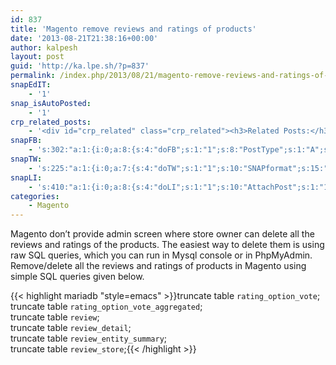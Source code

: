 ```yaml
---
id: 837
title: 'Magento remove reviews and ratings of products'
date: '2013-08-21T21:38:16+00:00'
author: kalpesh
layout: post
guid: 'http://ka.lpe.sh/?p=837'
permalink: /index.php/2013/08/21/magento-remove-reviews-and-ratings-of-products/
snapEdIT:
    - '1'
snap_isAutoPosted:
    - '1'
crp_related_posts:
    - '<div id="crp_related" class="crp_related"><h3>Related Posts:</h3><ul><li><a href="http://ka.lpe.sh/2012/08/09/magento-how-to-delete-remove-all-products-from-all-categories/"     class="crp_title">Magento: How to delete/remove all products from all categories</a></li><li><a href="http://ka.lpe.sh/2013/05/26/magento-performace-optimization-catalog-url-rewrite-management/"     class="crp_title">Magento performace optimization, Catalog URL Rewrite Management</a></li><li><a href="http://ka.lpe.sh/2012/10/22/wordpress-show-total-aggregate-ratings-and-reviews-to-your-posts-pages/"     class="crp_title">WordPress: Show total/aggregate ratings and reviews to your posts/pages</a></li><li><a href="http://ka.lpe.sh/2012/07/24/mysql-delete-duplicate-records/"     class="crp_title">Mysql delete duplicate records leaving one</a></li><li><a href="http://ka.lpe.sh/2013/07/16/magento-get-products-without-category/"     class="crp_title">Magento get products without category</a></li></ul></div>'
snapFB:
    - 's:302:"a:1:{i:0;a:8:{s:4:"doFB";s:1:"1";s:8:"PostType";s:1:"A";s:10:"AttachPost";s:1:"1";s:10:"SNAPformat";s:56:"New post (%TITLE%) has been published on %SITENAME% blog";s:11:"isPrePosted";s:1:"1";s:8:"isPosted";s:1:"1";s:4:"pgID";s:28:"1361121612_10200581557885680";s:5:"pDate";s:19:"2013-08-21 21:38:31";}}";'
snapTW:
    - 's:225:"a:1:{i:0;a:7:{s:4:"doTW";s:1:"1";s:10:"SNAPformat";s:15:"%TITLE% - %URL%";s:8:"attchImg";s:1:"0";s:11:"isPrePosted";s:1:"1";s:8:"isPosted";s:1:"1";s:4:"pgID";s:18:"370298895802585088";s:5:"pDate";s:19:"2013-08-21 21:38:31";}}";'
snapLI:
    - 's:410:"a:1:{i:0;a:8:{s:4:"doLI";s:1:"1";s:10:"AttachPost";s:1:"1";s:10:"SNAPformat";s:46:"New post has been published on %SITENAME% blog";s:11:"SNAPformatT";s:18:"New Post - %TITLE%";s:11:"isPrePosted";s:1:"1";s:8:"isPosted";s:1:"1";s:4:"pgID";s:123:"http://www.linkedin.com/updates?discuss=&amp;scope=20008880&amp;stype=M&amp;topic=5776064587958845440&amp;type=U&amp;a=u9nR";s:5:"pDate";s:19:"2013-08-21 21:38:31";}}";'
categories:
    - Magento
---
```


Magento don’t provide admin screen where store owner can delete all the reviews and ratings of the products. The easiest way to delete them is using raw SQL queries, which you can run in Mysql console or in PhpMyAdmin. Remove/delete all the reviews and ratings of products in Magento using simple SQL queries given below.

{{< highlight mariadb "style=emacs" >}}truncate table `rating_option_vote`;  
truncate table `rating_option_vote_aggregated`;  
truncate table `review`;  
truncate table `review_detail`;  
truncate table `review_entity_summary`;  
truncate table `review_store`;{{< /highlight >}}